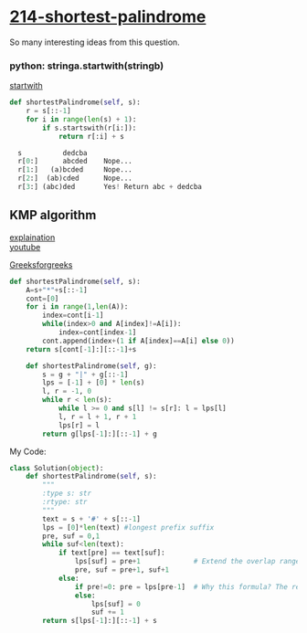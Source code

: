 # [214-shortest-palindrome](https://leetcode.com/problems/shortest-palindrome/)


So many interesting ideas from this question.

### python: stringa.startwith(stringb)

[startwith](https://leetcode.com/problems/shortest-palindrome/discuss/60099/AC-in-288-ms-simple-brute-force)

```python
def shortestPalindrome(self, s):
    r = s[::-1]
    for i in range(len(s) + 1):
        if s.startswith(r[i:]):
            return r[:i] + s
```

```python
  s          dedcba
  r[0:]      abcded    Nope...
  r[1:]   (a)bcded     Nope...
  r[2:]  (ab)cded      Nope...
  r[3:] (abc)ded       Yes! Return abc + dedcba
```

## KMP algorithm

[explaination](https://leetcode.com/problems/shortest-palindrome/discuss/60113/Clean-KMP-solution-with-super-detailed-explanation)   
[youtube](https://www.youtube.com/watch?v=GTJr8OvyEVQ)   

[Greeksforgreeks](https://www.geeksforgeeks.org/kmp-algorithm-for-pattern-searching/)   

```python
def shortestPalindrome(self, s):
    A=s+"*"+s[::-1]
    cont=[0]
    for i in range(1,len(A)):
        index=cont[i-1]
        while(index>0 and A[index]!=A[i]):
            index=cont[index-1]
        cont.append(index+(1 if A[index]==A[i] else 0))
    return s[cont[-1]:][::-1]+s

```

```python
    def shortestPalindrome(self, g):
        s = g + "|" + g[::-1]
        lps = [-1] + [0] * len(s)
        l, r = -1, 0
        while r < len(s):
            while l >= 0 and s[l] != s[r]: l = lps[l]
            l, r = l + 1, r + 1
            lps[r] = l
        return g[lps[-1]:][::-1] + g
```

My Code:

```python
class Solution(object):
    def shortestPalindrome(self, s):
        """
        :type s: str
        :rtype: str
        """
        text = s + '#' + s[::-1]
        lps = [0]*len(text) #longest prefix suffix
        pre, suf = 0,1
        while suf<len(text):
            if text[pre] == text[suf]:
                lps[suf] = pre+1             # Extend the overlap range by 1
                pre, suf = pre+1, suf+1
            else:
                if pre!=0: pre = lps[pre-1]  # Why this formula? The recursive here is crazy
                else:
                    lps[suf] = 0
                    suf += 1
        return s[lps[-1]:][::-1] + s
```
